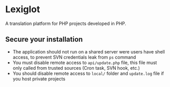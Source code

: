 # Lexiglot
A translation platform for PHP projects developed in PHP.

## Secure your installation

* The application should not run on a shared server were users have shell access, to prevent SVN credentials leak from `ps` command
* You must disable remote access to `api/update.php` file, this file must only called from trusted sources (Cron task, SVN hook, etc.)
* You should disable remote access to `local/` folder and `update.log` file if you host private projects

